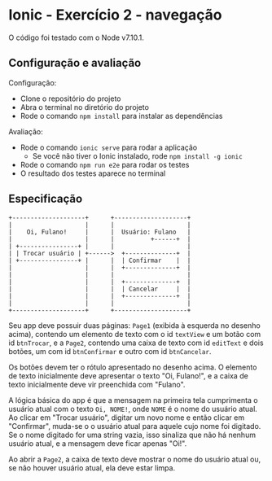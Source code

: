 # Ionic - Exercício 2 - navegação

O código foi testado com o Node v7.10.1.

## Configuração e avaliação

Configuração:

- Clone o repositório do projeto
- Abra o terminal no diretório do projeto
- Rode o comando `npm install` para instalar as dependências

Avaliação:

- Rode o comando `ionic serve` para rodar a aplicação
    + Se você não tiver o Ionic instalado, rode `npm install -g ionic`
- Rode o comando `npm run e2e` para rodar os testes
- O resultado dos testes aparece no terminal

## Especificação

```
+--------------------+      +--------------------+
|                    |      |                    |
|    Oi, Fulano!     |      |  Usuário: Fulano   |
|                    |      |          +------+  |
| +----------------+ |      |                    |
| | Trocar usuário | +------>  +--------------+  |
| +----------------+ |      |  | Confirmar    |  |
|                    |      |  +--------------+  |
|                    |      |                    |
|                    |      |  +--------------+  |
|                    |      |  | Cancelar     |  |
|                    |      |  +--------------+  |
|                    |      |                    |
+--------------------+      +--------------------+
```

Seu app deve possuir duas páginas: `Page1` (exibida à esquerda no desenho acima), contendo um elemento de texto com o id `textView` e um botão com id `btnTrocar`, e a `Page2`, contendo uma caixa de texto com id `editText` e dois botões, um com id `btnConfirmar` e outro com id `btnCancelar`.

Os botões devem ter o rótulo apresentado no desenho acima. O elemento de texto inicialmente deve apresentar o texto "Oi, Fulano!", e a caixa de texto inicialmente deve vir preenchida com "Fulano".

A lógica básica do app é que a mensagem na primeira tela cumprimenta o usuário atual com o texto `Oi, NOME!`, onde `NOME` é o nome do usuário atual. Ao clicar em "Trocar usuário", digitar um novo nome e então clicar em "Confirmar", muda-se o o usuário atual para aquele cujo nome foi digitado. Se o nome digitado for uma string vazia, isso sinaliza que não há nenhum usuário atual, e a mensagem deve ficar apenas "Oi!".

Ao abrir a `Page2`, a caixa de texto deve mostrar o nome do usuário atual ou, se não houver usuário atual, ela deve estar limpa.
